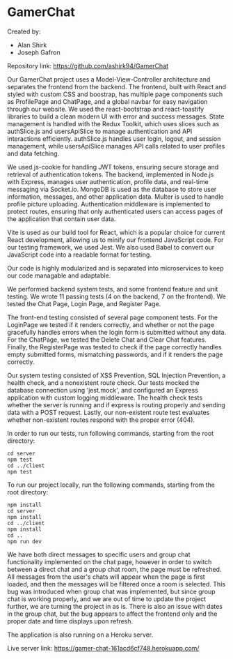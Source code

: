 # GamerChat

Created by:
- Alan Shirk
- Joseph Gafron

Repository link: https://github.com/ashirk94/GamerChat

Our GamerChat project uses a Model-View-Controller architecture and separates the frontend from the backend. The frontend, built with React and styled with custom CSS and boostrap, has multiple page components such as ProfilePage and ChatPage, and a global navbar for easy navigation through our website. We used the react-bootstrap and react-toastify libraries to build a clean modern UI with error and success messages. State management is handled with the Redux Toolkit, which uses slices such as authSlice.js and usersApiSlice to manage authentication and API interactions efficiently. authSlice.js handles user login, logout, and session management, while usersApiSlice manages API calls related to user profiles and data fetching. 
    
We used js-cookie for handling JWT tokens, ensuring secure storage and retrieval of authentication tokens. The backend, implemented in Node.js with Express, manages user authentication, profile data, and real-time messaging via Socket.io. MongoDB is used as the database to store user information, messages, and other application data. Multer is used to handle profile picture uploading. Authentication middleware is implemented to protect routes, ensuring that only authenticated users can access pages of the application that contain user data. 

Vite is used as our build tool for React, which is a popular choice for current React development, allowing us to minify our frontend JavaScript code. For our testing framework, we used Jest. We also used Babel to convert our JavaScript code into a readable format for testing.

Our code is highly modularized and is separated into microservices to keep our code managable and adaptable.

We performed backend system tests, and some frontend feature and unit testing. We wrote 11 passing tests (4 on the backend, 7 on the frontend). We tested the Chat Page, Login Page, and Register Page. 

The front-end testing consisted of several page component tests. For the LoginPage we tested if it renders correctly, and whether or not the page gracefully handles errors when the login form is submitted without any data. For the ChatPage, we tested the Delete Chat and Clear Chat features. Finally, the RegisterPage was tested to check if the page correctly handles empty submitted forms, mismatching passwords, and if it renders the page correctly. 

Our system testing consisted of XSS Prevention, SQL Injection Prevention, a health check, and a nonexistent route check. Our tests mocked the database connection using 'jest.mock', and configured an Express application with custom logging middleware. The health check tests whether the server is running and if express is routing properly and sending data with a POST request. Lastly, our non-existent route test evaluates whether non-existent routes respond with the proper error (404). 

In order to run our tests, run following commands, starting from the root directory:

```
cd server
npm test
cd ../client
npm test
```

To run our project locally, run the following commands, starting from the root directory:
```
npm install
cd server
npm install
cd ../client
npm install
cd ..
npm run dev
```

We have both direct messages to specific users and group chat functionality implemented on the chat page, however in order to switch between a direct chat and a group chat room, the page must be refreshed. All messages from the user's chats will appear when the page is first loaded, and then the messages will be filtered once a room is selected. This bug was introduced when group chat was implemented, but since group chat is working properly, and we are out of time to update the project further, we are turning the project in as is. There is also an issue with dates in the group chat, but the bug appears to affect the frontend only and the proper date and time displays upon refresh. 

The application is also running on a Heroku server.

Live server link: https://gamer-chat-161acd6cf748.herokuapp.com/
